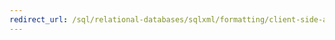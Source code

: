 ```yaml
---
redirect_url: /sql/relational-databases/sqlxml/formatting/client-side-and-server-side-formatting-sqlxml-4-0
---
```

